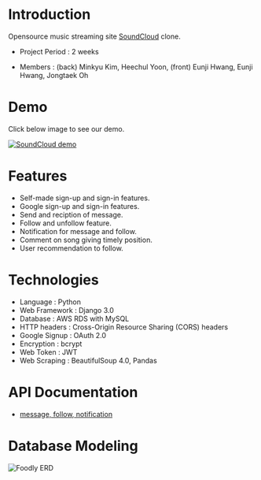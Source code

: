 # Introduction

Opensource music streaming site [SoundCloud](https://soundcloud.com/) clone. 

+ Project Period  : 2 weeks

+ Members         : (back) Minkyu Kim, Heechul Yoon, (front) Eunji Hwang, Eunji Hwang, Jongtaek Oh
         
# Demo
Click below image to see our demo.


[![SoundCloud demo](https://images.velog.io/images/valentin123/post/3c2d9978-8f14-4773-8ee3-6d634c295120/%EC%95%B1.png)](https://www.youtube.com/watch?v=u6SGpbk2x5A&feature=youtu.be)

# Features
+ Self-made sign-up and sign-in features.
+ Google sign-up and sign-in features.
+ Send and reciption of message.
+ Follow and unfollow feature.
+ Notification for message and follow.
+ Comment on song giving timely position.
+ User recommendation to follow.


# Technologies
+ Language      : Python
+ Web Framework : Django 3.0
+ Database      : AWS RDS with MySQL
+ HTTP headers  : Cross-Origin Resource Sharing (CORS) headers
+ Google Signup : OAuth 2.0
+ Encryption    : bcrypt
+ Web Token     : JWT
+ Web Scraping  : BeautifulSoup 4.0, Pandas

# API Documentation
+ [message, follow, notification](https://documenter.getpostman.com/view/10644576/SzS8rjpk?version=latest#db667abf-875b-4a91-8c64-466ad7f301f2)

# Database Modeling
![Foodly ERD](https://media.vlpt.us/images/valentin123/post/ca1b2e01-6bcb-4e91-8720-63eafe514c6c/NotSoundCloud_20200412_23_27.png)
